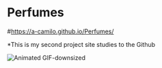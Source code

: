 # Perfumes
#https://a-camilo.github.io/Perfumes/

*This is my second project site studies to the Github

![Animated GIF-downsized](https://user-images.githubusercontent.com/73661499/99750204-b7c18d00-2abe-11eb-94b2-086fa19993dc.gif)
